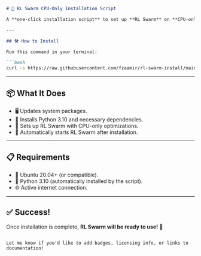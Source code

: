 ```markdown
# 🚀 RL Swarm CPU-Only Installation Script

A **one-click installation script** to set up **RL Swarm** on **CPU-only** machines running Ubuntu 20.04+.

---

## 🛠️ How to Install

Run this command in your terminal:

```bash
curl -s https://raw.githubusercontent.com/fzaamir/rl-swarm-install/main/install_rl_swarm_cpu.sh | bash
```

---

## 📦 What It Does

- 🖥️ Updates system packages.
- 🐍 Installs Python 3.10 and necessary dependencies.
- 🔄 Sets up RL Swarm with CPU-only optimizations.
- 🚀 Automatically starts RL Swarm after installation.

---

## 📋 Requirements

- 🐧 Ubuntu 20.04+ (or compatible).
- 🐍 Python 3.10 (automatically installed by the script).
- 🌐 Active internet connection.

---

## ✅ Success!

Once installation is complete, **RL Swarm will be ready to use!** 🎉
```

Let me know if you'd like to add badges, licensing info, or links to documentation!
